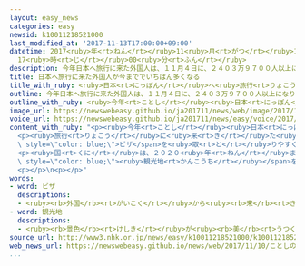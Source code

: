 ```yaml
---
layout: easy_news
categories: easy
newsid: k10011218521000
last_modified_at: '2017-11-13T17:00:00+09:00'
datetime: 2017<ruby>年<rt>ねん</rt></ruby>11<ruby>月<rt>がつ</rt></ruby>13<ruby>日<rt>にち</rt></ruby>
  17<ruby>時<rt>じ</rt></ruby>00<ruby>分<rt>ふん</rt></ruby>
description: 今年日本へ旅行に来た外国人は、１１月４日に、２４０３万９７００人以上になりました。
title: 日本へ旅行に来た外国人が今まででいちばん多くなる
title_with_ruby: <ruby>日本<rt>にっぽん</rt></ruby>へ<ruby>旅行<rt>りょこう</rt></ruby>に<ruby>来<rt>き</rt></ruby>た<ruby>外国人<rt>がいこくじん</rt></ruby>が<ruby>今<rt>いま</rt></ruby>まででいちばん<ruby>多<rt>おお</rt></ruby>くなる
outline: 今年日本へ旅行に来た外国人は、１１月４日に、２４０３万９７００人以上になりました。
outline_with_ruby: <ruby>今年<rt>ことし</rt></ruby><ruby>日本<rt>にっぽん</rt></ruby>へ<ruby>旅行<rt>りょこう</rt></ruby>に<ruby>来<rt>き</rt></ruby>た<ruby>外国人<rt>がいこくじん</rt></ruby>は、１１<ruby>月<rt>がつ</rt></ruby><ruby>４日<rt>よっか</rt></ruby>に、２４０３<ruby>万<rt>まん</rt></ruby>９７００<ruby>人<rt>にん</rt></ruby><ruby>以上<rt>いじょう</rt></ruby>になりました。
image_url: https://newswebeasy.github.io/ja201711/news/web/image/2017/11/10/K10011218521_1711101107_1711101107_01_02.jpg
voice_url: https://newswebeasy.github.io/ja201711/news/easy/voice/2017/11/13/k10011218521000.mp3
content_with_ruby: "<p><ruby>今年<rt>ことし</rt></ruby><ruby>日本<rt>にっぽん</rt></ruby>へ<ruby>旅行<rt>りょこう</rt></ruby>に<ruby>来<rt>き</rt></ruby>た<ruby>外国人<rt>がいこくじん</rt></ruby>は、１１<ruby>月<rt>がつ</rt></ruby><ruby>４日<rt>よっか</rt></ruby>に、２４０３<ruby>万<rt>まん</rt></ruby>９７００<ruby>人<rt>にん</rt></ruby><ruby>以上<rt>いじょう</rt></ruby>になりました。<ruby>去年<rt>きょねん</rt></ruby>１<ruby>月<rt>がつ</rt></ruby>から１２<ruby>月<rt>がつ</rt></ruby>までより<ruby>多<rt>おお</rt></ruby>くて、<ruby>今<rt>いま</rt></ruby>まででいちばん<ruby>多<rt>おお</rt></ruby>くなりました。</p>\n\
  <p><ruby>旅行<rt>りょこう</rt></ruby>に<ruby>来<rt>き</rt></ruby>た<ruby>外国人<rt>がいこくじん</rt></ruby>は、２０１３<ruby>年<rt>ねん</rt></ruby>に<ruby>初<rt>はじ</rt></ruby>めて１０００<ruby>万<rt>まん</rt></ruby><ruby>人<rt>にん</rt></ruby><ruby>以上<rt>いじょう</rt></ruby>になってから、<ruby>毎年<rt>まいとし</rt></ruby><ruby>増<rt>ふ</rt></ruby>え<ruby>続<rt>つづ</rt></ruby>けています。<ruby>中国<rt>ちゅうごく</rt></ruby>やロシアから<ruby>旅行<rt>りょこう</rt></ruby>に<ruby>来<rt>く</rt></ruby>る<ruby>人<rt>ひと</rt></ruby>が<span\
  \ style=\"color: blue;\">ビザ</span>を<ruby>取<rt>と</rt></ruby>りやすくなったり、<ruby>韓国<rt>かんこく</rt></ruby>や<ruby>香港<rt>ほんこん</rt></ruby>などとの<ruby>間<rt>あいだ</rt></ruby>を<ruby>飛<rt>と</rt></ruby>ぶ<ruby>飛行機<rt>ひこうき</rt></ruby>が<ruby>増<rt>ふ</rt></ruby>えたりしたためです。</p>\n\
  <p><ruby>国<rt>くに</rt></ruby>は、２０２０<ruby>年<rt>ねん</rt></ruby>までに<ruby>日本<rt>にっぽん</rt></ruby>へ<ruby>旅行<rt>りょこう</rt></ruby>に<ruby>来<rt>く</rt></ruby>る<ruby>外国人<rt>がいこくじん</rt></ruby>を４０００<ruby>万<rt>まん</rt></ruby><ruby>人<rt>にん</rt></ruby>にしたいと<ruby>考<rt>かんが</rt></ruby>えています。そのためには<ruby>毎年<rt>まいとし</rt></ruby>１５％ぐらいずつ<ruby>増<rt>ふ</rt></ruby>えることが<ruby>必要<rt>ひつよう</rt></ruby>です。このため、<ruby>東京<rt>とうきょう</rt></ruby>や<ruby>大阪<rt>おおさか</rt></ruby>、<ruby>京都<rt>きょうと</rt></ruby><ruby>以外<rt>いがい</rt></ruby>にも<ruby>泊<rt>と</rt></ruby>まる<ruby>人<rt>ひと</rt></ruby>が<ruby>増<rt>ふ</rt></ruby>えるように、いろいろな<span\
  \ style=\"color: blue;\"><ruby>観光地<rt>かんこうち</rt></ruby></span>を<ruby>紹介<rt>しょうかい</rt></ruby>していくことにしています。</p>\n\
  <p></p>\n<p></p>"
words:
- word: ビザ
  descriptions:
  - <ruby><rb>外国</rb><rt>がいこく</rt></ruby>から<ruby><rb>来</rb><rt>き</rt></ruby>た<ruby><rb>人</rb><rt>ひと</rt></ruby>の<ruby><rb>旅券</rb><rt>りょけん</rt></ruby>を<ruby><rb>調</rb><rt>しら</rt></ruby>べ、その<ruby><rb>国</rb><rt>くに</rt></ruby>に<ruby><rb>入</rb><rt>はい</rt></ruby>ることを<ruby><rb>認</rb><rt>みと</rt></ruby>める<ruby><rb>許可証</rb><rt>きょかしょう</rt></ruby>。<ruby><rb>査証</rb><rt>さしょう</rt></ruby>。
- word: 観光地
  descriptions:
  - <ruby><rb>景色</rb><rt>けしき</rt></ruby>が<ruby><rb>美</rb><rt>うつく</rt></ruby>しかったり、<ruby><rb>名所</rb><rt>めいしょ</rt></ruby>があったりして、<ruby><rb>多</rb><rt>おお</rt></ruby>くの<ruby><rb>人々</rb><rt>ひとびと</rt></ruby>が<ruby><rb>見物</rb><rt>けんぶつ</rt></ruby>に<ruby><rb>集</rb><rt>あつ</rt></ruby>まる<ruby><rb>所</rb><rt>ところ</rt></ruby>。
source_url: http://www3.nhk.or.jp/news/easy/k10011218521000/k10011218521000.html
web_news_url: https://newswebeasy.github.io/news/web/2017/11/10/ことしの外国人旅行者数-過去最高に
...
```

